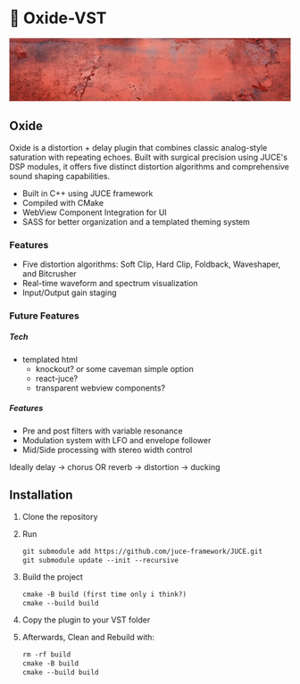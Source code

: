 # 🩻 Oxide-VST

![Readme Img](./readme.jpg)

## Oxide

Oxide is a distortion + delay plugin that combines classic analog-style saturation with repeating echoes. Built with surgical precision using JUCE's DSP modules, it offers five distinct distortion algorithms and comprehensive sound shaping capabilities.

- Built in C++ using JUCE framework
- Compiled with CMake
- WebView Component Integration for UI
- SASS for better organization and a templated theming system

### Features

- Five distortion algorithms: Soft Clip, Hard Clip, Foldback, Waveshaper, and Bitcrusher
- Real-time waveform and spectrum visualization
- Input/Output gain staging

### Future Features

##### Tech

- templated html
  - knockout? or some caveman simple option
  - react-juce?
  - transparent webview components?

##### Features

- Pre and post filters with variable resonance
- Modulation system with LFO and envelope follower
- Mid/Side processing with stereo width control

Ideally delay -> chorus OR reverb -> distortion -> ducking

## Installation

1. Clone the repository
2. Run

   ```
   git submodule add https://github.com/juce-framework/JUCE.git
   git submodule update --init --recursive
   ```

3. Build the project

   ```
   cmake -B build (first time only i think?)
   cmake --build build
   ```

4. Copy the plugin to your VST folder

5. Afterwards, Clean and Rebuild with:

   ```
   rm -rf build
   cmake -B build
   cmake --build build
   ```
